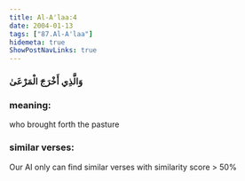 ```yaml
---
title: Al-A'laa:4
date: 2004-01-13
tags: ["87.Al-A'laa"]
hidemeta: true 
ShowPostNavLinks: true 
---
```

### وَالَّذِي أَخْرَجَ الْمَرْعَىٰ
### meaning: 
who brought forth the pasture
### similar verses: 

Our AI only can find similar verses with similarity score > 50% 




